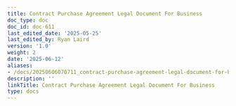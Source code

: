 ```yaml
---
title: Contract Purchase Agreement Legal Document For Business
doc_type: doc
doc_id: doc-611
last_edited_date: '2025-05-25'
last_edited_by: Ryan Laird
version: '1.0'
weight: 2
date: '2025-06-12'
aliases:
- /docs/20250606070711_contract-purchase-agreement-legal-document-for-business_1_1/
description: ''
linkTitle: Contract Purchase Agreement Legal Document For Business
type: docs
---
```


